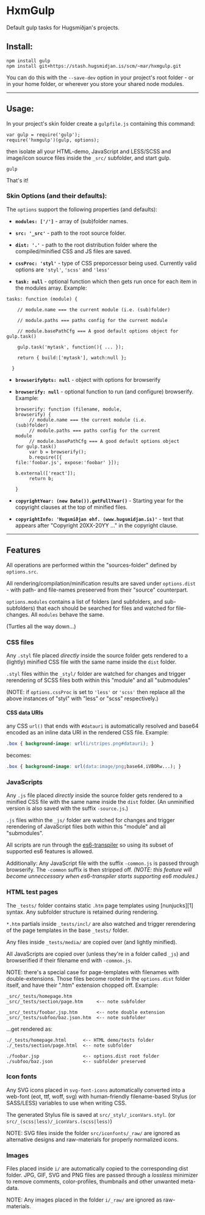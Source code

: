 # HxmGulp

Default gulp tasks for Hugsmiðjan's projects.

## Install:

    npm install gulp
    npm install git+https://stash.hugsmidjan.is/scm/~mar/hxmgulp.git

You can do this with the `--save-dev` option in your project's root folder - or in your home folder, or wherever you store your shared node modules.


--------------------------------------

## Usage:

In your project's skin folder create a `gulpfile.js` containing this command:

    var gulp = require('gulp');
    require('hxmgulp')(gulp, options);

then isolate all your HTML-demo, JavaScript and LESS/SCSS and image/icon source files inside the `_src/` subfolder, and start gulp.

    gulp

That's it!


### Skin Options (and their defaults):

The `options` support the following properties (and defaults):

  * **`modules: ['/']`**   - array of (sub)folder names.

  * **`src: '_src'`** - path to the root source folder.

  * **`dist: '.'`** - path to the root distribution folder where the compiled/minified CSS and JS files are saved.

  * **`cssProc: 'styl'`** - type of CSS preporcessor being used. Currently valid options are `'styl'`, `'scss'` and `'less'`

  * **`task: null`** - optional function which then gets run once for each item in the modules array. Example:
<pre><code>tasks: function (module) {<br/>
&nbsp; &nbsp; // module.name === the current module (i.e. (sub)folder)<br/>
&nbsp; &nbsp; // module.paths === paths config for the current module<br/>
&nbsp; &nbsp; // module.basePathCfg === A good default options object for gulp.task()<br/>
&nbsp; &nbsp; gulp.task('mytask', function(){ ... });<br/>
&nbsp; &nbsp; return { build:['mytask'], watch:null };<br/>
&nbsp; }</code></pre>

  * **`browserifyOpts: null`** - object with options for browserify

  * **`browserify: null`** - optional function to run (and configure) browserify.  Example: <pre><code data-language="js">browserify: function (filename, module, browserify) {<br />
&nbsp; &nbsp; // module.name === the current module (i.e. (sub)folder)<br />
&nbsp; &nbsp; // module.paths === paths config for the current module<br />
&nbsp; &nbsp; // module.basePathCfg === A good default options object for gulp.task()<br />
&nbsp; &nbsp; var b = browserify();<br />
&nbsp; &nbsp; b.require([{ file:'foobar.js', expose:'foobar' }]);<br />
&nbsp; &nbsp; b.external(['react']);<br />
&nbsp; &nbsp; return b;<br />
&nbsp; }</code></pre>

  * **`copyrightYear: (new Date()).getFullYear()`** - Starting year for the copyright clauses at the top of minified files.
 
  * **`copyrightInfo: 'Hugsmiðjan ehf. (www.hugsmidjan.is)'`** - text that appears after "Copyright 20XX-20YY ..." in the copyright clause.


--------------------------------------

## Features

All operations are performed within the "sources-folder" defined by `options.src`.

All rendering/compilation/minification results are saved under `options.dist` - with path- and file-names preseerved from their "source" counterpart.

`options.modules` contains a list of folders (and subfolders, and sub-subfolders) that each should be searched for files and watched for file-changes. All `modules` behave the same.

(Turtles all the way down...)

### CSS files

Any `.styl` file placed _directly_ inside the source folder gets rendered to a (lightly) minified CSS file with the same name inside the `dist` folder.

`.styl` files within the `_styl/` folder are watched for changes and trigger rerendering of SCSS files both within this "module" and all "submodules"

(NOTE: if `options.cssProc` is set to `'less'` or `'scss'` then replace all the above instances of "styl" with "less" or "scss" respectively.)

#### CSS data URIs

any CSS `url()` that ends with `#datauri` is automatically resolved and base64 encoded as an inline data URI in the rendered CSS file. Example:

```css
.box { background-image: url(i/stripes.png#datauri); }
```

becomes:

```css
.box { background-image: url(data:image/png;base64,iVBORw...); }
```

### JavaScripts

Any `.js` file placed _directly_ inside the source folder gets rendered to a minified CSS file with the same name inside the `dist` folder. (An unminified version is also saved with the suffix `-source.js`.)

`.js` files within the `_js/` folder are watched for changes and trigger rerendering of JavaScript files both within this "module" and all "submodules".

All scripts are run through the [es6-transpiler][es6t] so using its subset of supported es6 features is allowed.

Additionally: Any JavaScript file with the suffix `-common.js` is passed through browserify. The `-common` suffix is then stripped off.
_(NOTE: this feature will become unneccessary when es6-transpiler starts supporting es6 modules.)_

[es6t]: https://github.com/termi/es6-transpiler

### HTML test pages

The `_tests/`  folder contains static `.htm` page templates using [nunjucks][1] syntax. Any subfolder structure is retained during rendering.

`*.htm` partials inside `_tests/incl/` are also watched and trigger rerendering of the page templates in the base `_tests/` folder.

Any files inside `_tests/media/` are copied over (and lightly minified).

All JavaScripts are copied over (unless they're in a folder called `_js`) and browserified if their filename end with `-common.js`.

NOTE: there's a special case for page-templates with filenames with double-extensions. Those files become rooted in the `options.dist` folder itself, and have their ".htm" extension chopped off. Example:

    _src/_tests/homepage.htm
    _src/_tests/section/page.htm     <-- note subfolder
    
    _src/_tests/foobar.jsp.htm       <-- note double extension
    _src/_tests/subfoo/baz.json.htm  <-- note subfolder

...get rendered as:

    ./_tests/homepage.html      <-- HTML demo/tests folder
    ./_tests/section/page.html  <-- note subfolder
    
    ./foobar.jsp                <-- options.dist root folder
    ./subfoo/baz.json           <-- subfolder preserved

[2]: http://mozilla.github.io/nunjucks/


### Icon fonts

Any SVG icons placed in `svg-font-icons`  automatically converted into a web-font (eot, ttf, woff, svg) with human-friendly filename-based Stylus (or SASS/LESS) variables to use when writing CSS.

The generated Stylus file is saved at `src/_styl/_iconVars.styl`. (or `src/_(scss|less)/_iconVars.(scss|less)`)

NOTE: SVG files inside the folder `src/iconfonts/_raw/` are ignored as alternative designs and raw-materials for properly normalized icons.

### Images

Files placed inside `i/` are automatically copied to the corresponding dist folder. JPG, GIF, SVG and PNG files are passed through a *lossless* minimizer to remove comments, color-profiles, thumbnails and other unwanted meta-data.

NOTE: Any images placed in the folder `i/_raw/` are ignored as raw-materials.


